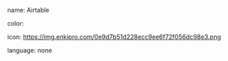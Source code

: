 name: Airtable

color: 

icon: https://img.enkipro.com/0e9d7b51d228ecc9ee6f72f056dc98e3.png

language: none